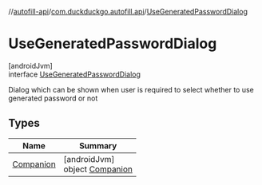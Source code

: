 //[autofill-api](../../../index.md)/[com.duckduckgo.autofill.api](../index.md)/[UseGeneratedPasswordDialog](index.md)

# UseGeneratedPasswordDialog

[androidJvm]\
interface [UseGeneratedPasswordDialog](index.md)

Dialog which can be shown when user is required to select whether to use generated password or not

## Types

| Name | Summary |
|---|---|
| [Companion](-companion/index.md) | [androidJvm]<br>object [Companion](-companion/index.md) |
